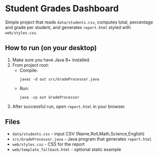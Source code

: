 # Student Grades Dashboard

Simple project that reads `data/students.csv`, computes total, percentage and grade per student, and generates `report.html` styled with `web/styles.css`.

## How to run (on your desktop)
1. Make sure you have Java 8+ installed.
2. From project root:
   - Compile:
     ```
     javac -d out src/GradeProcessor.java
     ```
   - Run:
     ```
     java -cp out GradeProcessor
     ```
3. After successful run, open `report.html` in your browser.

## Files
- `data/students.csv` - input CSV (Name,Roll,Math,Science,English)
- `src/GradeProcessor.java` - Java program that generates `report.html`
- `web/styles.css` - CSS for the report
- `web/template_fallback.html` - optional static example
